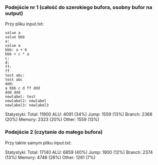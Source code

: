 ### Podejście nr 1 (całość do szerokiego bufora, osobny bufor na output)
Przy pliku input.txt:
```
value a
value bbb
a:
value a
bbb: a + 6
bbb + c * a
c:
d:
ff:
ff
test abc:
test abc
ddd:
a bbb c d ff ddd
ddd ddd
newlabel: test
newlabel2: newlabel
newlabel3: newlabel3
```

Statystyki: 
Total: 11900
ALU: 4091 (34%)
Jump: 1559 (13%)
Branch: 2368 (20%)
Memory: 2323 (20%)
Other: 1559 (13%)

### Podejście 2 (czytanie do małego bufora)
Przy takim samym pliku input.txt:

Statystyki: 
Total: 17140
ALU: 6859 (40%)
Jump: 1900 (12%)
Branch: 2374 (13%)
Memory: 4746 (28%)
Other: 1261 (7%)
